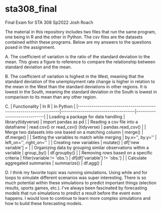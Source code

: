 # sta308_final
Final Exam for STA 308 Sp2022
Josh Roach

The material in this repository includes two files that run the same program, one being in R and the other in Python. The csv files are the datasets contained within these programs. Below are my answers to the questions posed in the assignment. 

A. The coefficient of variation is the ratio of the standard deviation to the mean. This gives a figure to reference to compare the relationship between standard deviation and the mean. 

B. The coefficient of variation is highest in the West, meaning that the standard deviation of the unemployment rate change is higher in relation to the mean in the West than the standard deviations in other regions. It is lowest in the South, meaning the standard deviation in the South is lowest in comparison to its mean than any other region. 

C. 
| Functionality                                                      | In R                                 | In Python                    |
|--------------------------------------------------------------------|--------------------------------------|------------------------------|
| Loading a package for data handling                                | library(tidyverse)                   | import pandas as pd          |
| Reading a csv file into a dataframe                                | read.csv() or read_csv() (tidyverse) | pandas.read_csv()            |
| Merge two datasets into one based on a matching column             | merge()                              | df.merge()                   |
| Setting the variables to match while merging                       | by.x='', by.y=''                     | left_on='', right_on=''      |
| Creating new variables                                             | mutate()                             | df['new variable'] =         |
| Organizing data by grouping similar observations within a variable | group_by()                           | df.groupby()                 |
| Removing rows based on a specific criteria                         | filter(variable != 'obs.')           | df[df['variable'] != 'obs.'] |
| Calculate aggregated summaries                                     | summarize()                          | df.agg()                     |

D. I think my favorite topic was running simulations. Using while and for loops to simulate different scenarios was super interesting. There is so much potential within these simulations to predict important things (election results, sports games, etc.). I've always been fascinated by forecasting models that run simulations to predict a result before the event even happens. I would love to continue to learn more complex simulations and how to build these forecasting models. 

